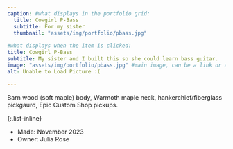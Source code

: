 ```yaml
---
caption: #what displays in the portfolio grid:
  title: Cowgirl P-Bass
  subtitle: For my sister
  thumbnail: "assets/img/portfolio/pbass.jpg"
  
#what displays when the item is clicked:
title: Cowgirl P-Bass
subtitle: My sister and I built this so she could learn bass guitar.
image: "assets/img/portfolio/pbass.jpg" #main image, can be a link or a file in assets/img/portfolio
alt: Unable to Load Picture :(

---
```

Barn wood (soft maple) body, Warmoth maple neck, hankerchief/fiberglass pickgaurd, Epic Custom Shop pickups.


{:.list-inline} 
- Made: November 2023 
- Owner: Julia Rose

